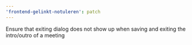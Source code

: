 ```yaml
---
'frontend-gelinkt-notuleren': patch
---
```


Ensure that exiting dialog does not show up when saving and exiting the intro/outro of a meeting
